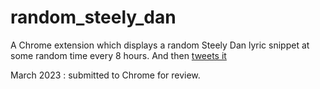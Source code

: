 # random_steely_dan

A Chrome extension which displays a random Steely Dan lyric snippet at some random time every 8 hours. And then [tweets it](https://twitter.com/randomsteelydan)

March 2023 : submitted to Chrome for review.


